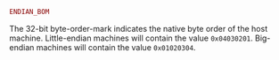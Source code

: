 ```julia
ENDIAN_BOM
```

The 32-bit byte-order-mark indicates the native byte order of the host machine. Little-endian machines will contain the value `0x04030201`. Big-endian machines will contain the value `0x01020304`.

